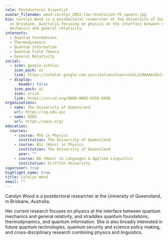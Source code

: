 ```yaml
---
role: Postdoctoral Scientist
avatar_filename: wood-carolyn_2022-low-resolution-75_square.jpg
bio: Carolyn Wood is a postdoctoral researcher at the University of Queensland,
  in Brisbane, Australia focusing on physics at the interface between quantum
  mechanics and general relativity.
interests:
  - Quantum Foundations
  - Thermodynamics
  - Quantum Information
  - Quantum Field Theory
  - General Relativity
social:
  - icon: google-scholar
    icon_pack: ai
    link: https://scholar.google.com.au/citations?user=nX1LJLMAAAAJ&hl=en
  - display:
      header: false
    icon_pack: ai
    icon: orcid
    link: https://orcid.org/0000-0002-0258-6098
organizations:
  - name: The University of Queensland
    url: https://uq.edu.au/
  - name: EQUS
    url: https://equs.org/
education:
  courses:
    - course: PhD in Physics
      institution: The University of Queensland
    - course: BSc (Hons) in Physics
      institution: The University of Queensland
      year: ""
    - course: BA (Hons) in Languages & Applied Lingustics
      institution: Griffith University
superuser: true
highlight_name: true
title: Carolyn Wood
email: ""
---
```

Carolyn Wood is a postdoctoral researcher at the University of Queensland, in Brisbane, Australia. 

Her current research focuses on physics at the interface between quantum mechanics and general relativity, and straddles quantum foundations, thermodynamics, and quantum information. She is also broadly interested in future quantum technologies, quantum security and science policy making, and cross-disciplinary research combining physics and linguistics.